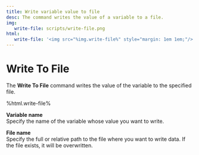 ```yaml
---
title: Write variable value to file
desc: The command writes the value of a variable to a file.
img:
   write-file: scripts/write-file.png
html:
   write-file: '<img src="%img.write-file%" style="margin: 1em 1em;"/>'
---
```

# Write To File

The **Write To File** command writes the value of the variable to the specified file.

%html.write-file%

**Variable name**  
Specify the name of the variable whose value you want to write.

**File name**  
Specify the full or relative path to the file where you want to write data. If the file exists, it will be overwritten.

